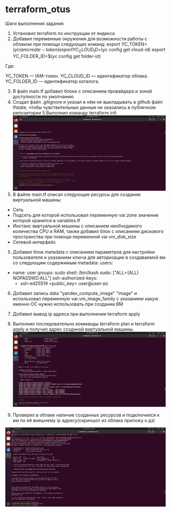 # terraform_otus

Шаги выполнения задания
1. Установил terraform по инструкции от яндекса
2. Добавил переменные окружения для возможности работы с облаком при помощи следующих команд:
export YC_TOKEN=$(yc iam create-token)
export YC_CLOUD_ID=$(yc config get cloud-id)
export YC_FOLDER_ID=$(yc config get folder-id)

Где:

YC_TOKEN — IAM-токен.
YC_CLOUD_ID — идентификатор облака.
YC_FOLDER_ID — идентификатор каталога.

3. В файл main.tf добавил блоки с описанием провайдера и зоной доступности по умолчанию
4. Создал файл .gitignore и указал в нём не выкладывать в github файл tfstate, чтобы чувствительные данные не оказались в публичном репозитории
5.Выполнил команду terraform init
![initialized_provider](images/initialized_provider.png "initialized_provider")
5. В файле main.tf описал следующие ресурсы для создания виртуальной машины:
- Сеть
- Подсеть для которой использовал переменную var.zone значение которой хранится в variables.tf
- Инстанс виртуальной машины с описанием необходимого количества CPU и RAM, также добавил блок с описанием дискового пространства при помощи переменной var.vm_disk_size
- Сетевой интерфейс

5. Добавил блок metadata c описанием параметров для настройки пользователя и указанием ключа для авторизации в создаваемой вм со следующим содержимым metadata:
users:
  - name: user
    groups: sudo
    shell: /bin/bash
    sudo: ["ALL=(ALL) NOPASSWD:ALL"]
    ssh-authorized-keys:
      -  ssh-ed25519 <public_key> user@user-pc
6. Добавил запись data "yandex_compute_image" "image" и использовал переменную var.vm_image_family с указанием какую именно ОС нужно использовать при создании ВМ

7. Добавил вывод ip адреса при выполнении terraform apply

8. Выполнил последовательно комманды terraform plan и terraform apply и получил адрес созднной виртуальной машины.
![output_ip_vm](images/output_ip_vm.png "output_ip_vm")

9. Проверил в облаке наличие созданных ресурсов и подключился к вм по её внешнему ip адресу(скриншот из облака приложу к дз)

![ssh_connect_vm](images/ssh_connect_vm.png "ssh_connect_vm")

